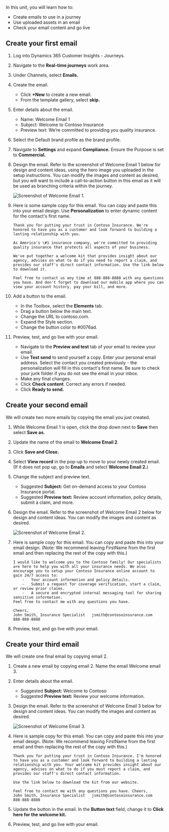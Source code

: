 In this unit, you will learn how to:
- Create emails to use in a journey
- Use uploaded assets in an email
- Check your email content and go live

## Create your first email
1. Log into Dynamics 365 Customer Insights - Journeys.

1. Navigate to the **Real-time journeys** work area.

1. Under Channels, select **Emails.**

1. Create the email.
   - Click **+New** to create a new email.
   - From the template gallery, select **skip.**

1. Enter details about the email.
   - Name: Welcome Email 1
   - Subject: Welcome to Contoso Insurance
   - Preview text: We’re committed to providing you quality insurance.

1. Select the Default brand profile as the brand profile.

1. Navigate to **Settings** and expand **Compliance.** Ensure the Purpose is set to **Commercial.**

1. Design the email. Refer to the screenshot of Welcome Email 1 below for design and content ideas, using the hero image you uploaded in the setup instructions. You can modify the images and content as desired, but you will want to include a call-to-action button in this email as it will be used as branching criteria within the journey.

    ![Screenshot of Welcome Email 1.](../media/welcome-email-1-example.png)

1. Here is some sample copy for this email. You can copy and paste this into your email design. Use **Personalization** to enter dynamic content for the contact's first name. 

    ```
    Thank you for putting your trust in Contoso Insurance. We're honored to have you as a customer and look forward to building a lasting relationship with you. 
 
    As America's \#1 insurance company, we're committed to providing quality insurance that protects all aspects of your business. 
 
    We've put together a welcome kit that provides insight about our agency, advises on what to do if you need to report a claim, and provides our staff's direct contact information. Use the link below to download it. 
 
    Feel free to contact us any time at 888-888-8888 with any questions you have. And don't forget to download our mobile app where you can view your account history, pay your bill, and more. 
    ```

1. Add a button to the email. 

    - In the Toolbox, select the **Elements** tab. 
    - Drag a button below the main text. 
    - Change the URL to contoso.com. 
    - Expand the Style section. 
    - Change the button color to #0076ad. 

1.	Preview, test, and go live with your email. 

    - Navigate to the **Preview and test** tab of your email to review your email. 
    - Use **Test send** to send yourself a copy. Enter your personal email address. Select the contact you created previously - the personalization will fill in this contact's first name. Be sure to check your junk folder if you do not see the email in your inbox. 
    - Make any final changes. 
    - Click **Check content**. Correct any errors if needed. 
    - Click **Ready to send.** 

## Create your second email
We will create two more emails by copying the email you just created.

1. While Welcome Email 1 is open, click the drop down next to **Save** then select **Save as.**

1. Update the name of the email to **Welcome Email 2**. 

1. Click **Save and Close.**

1. Select **View record** in the pop-up to move to your newly created email. (If it does not pop up, go to **Emails** and select **Welcome Email 2.**)

1. Change the subject and preview text.
    - Suggested **Subject:** Get on-demand access to your Contoso Insurance portal.
    - Suggested **Preview text:** Review account information, policy details, submit a claim, and more.

1. Design the email. Refer to the screenshot of Welcome Email 2 below for design and content ideas. You can modify the images and content as desired. 

     ![Screenshot of Welcome Email 2.](../media/welcome-email-2-example.png) 

1. Here is sample copy for this email. You can copy and paste this into your email design. (Note: We recommend leaving FirstName from the first email and then replacing the rest of the copy with this.) 

    ```
    I would like to welcome you to the Contoso family! Our specialists are here to help you with all your insurance needs. We also encourage you to setup your Contoso Insurance online account to gain 24/7 access to:  
        -	Your account information and policy details. 
        -	Submit a request for coverage verification, start a claim, or review prior claims. 
        -	A secure and encrypted internal messaging tool for sharing sensitive information. 
    Feel free to contact me with any questions you have. 
        
    Cheers, 
    John Smith, Insurance Specialist   jsmith@contosoinsurance.com 
    888-888-8888 

1. Preview, test, and go live with your email.

## Create your third email
We will create one final email by copying email 2.

1. Create a new email by copying email 2. Name the email Welcome email 3. 

1. Enter details about the email.
    - Suggested **Subject:** Welcome to Contoso
    - Suggested **Preview text:** Review your welcome information.

1. Design the email. Refer to the screenshot of Welcome Email 3 below for design and content ideas. You can modify the images and content as desired. 

     ![Screenshot of Welcome Email 3.](../media/welcome-email-3-example.png) 

1. Here is sample copy for this email. You can copy and paste this into your email design. (Note: We recommend leaving FirstName from the first email and then replacing the rest of the copy with this.) 

    ```
    Thank you for putting your trust in Contoso Insurance. I'm honored to have you as a customer and look forward to building a lasting relationship with you. Your welcome kit provides insight about our agency, advises on what to do if you must report a claim, and provides our staff's direct contact information. 

    Use the link below to download the kit from our website.
    
    Feel free to contact me with any questions you have. Cheers, 
    John Smith, Insurance Specialist   jsmith@contosoinsurance.com 
    888-888-8888 

1. Update the button in the email. In the **Button text** field, change it to **Click here for the welcome kit.**

1. Preview, test, and go live with your email.
